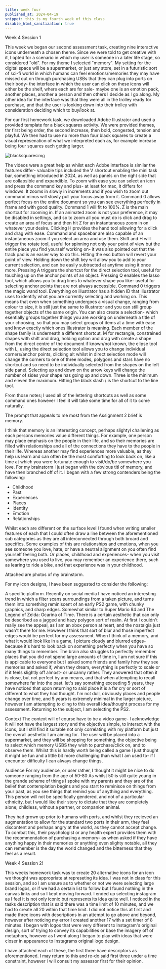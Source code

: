 ```yaml
---
title: week four
published_at: 2024-04-19
snippet: this is my fourth week of this class
disable_html_sanitization: true
---
```


Week 4 Session 1

This week we began our second assessment task, creating nine interactive icons underneath a chosen 
theme. Since we were told
to get creative with it, I opted for a scenario in which my user is someone in a later life stage, 
so considered "old". For my theme I selected "memory". My setting for the digital space will be a 
supermarket, or just any store, set in a futuristic sort of sci-fi world in which humans can feel 
emotions/memories they may have missed out on through purchasing USBs that they can plug into ports 
on their body- the interface in which the user can click on these icons will either be the shelf, 
where each are for sale- maybe one is an emotion pack, another places, another a person and then 
others I decide as I go along. My other idea for the interface was that they were all in the trolley 
ready for purchase, and that the user is looking down into their trolley with consideration deciding 
which to buy/look at. 

For our first homework task, we downloaded Adobe Illustrator and used a provided template for a black 
squares activity. We were provided themes, thr first being order, the second increase, then bold, 
congested, tension and playful. We then had to use no more than four black squares to create a visual 
represenation of what we interpreted each as, for example increase being four squares each getting 
larger. 

![blacksquaresimg](w4s1/blacksquares.jpg)

The videos were a great help as whilst each Adobe interface is similar the features differ- 
valuable tips included the V shortcut enabling the mini task bar, something introduced in 2024, as 
well as panels on the right side that are collapsible and expandible. 
To zoom with ease you can select an icon and press the command key and plus- at least for mac, it 
differs for windows. It zooms in slowly in increments and if you wish to zoom out command minus will 
slowly pull your focus away from it. 
Command 0 allows perfect focus on the entire document so you can see everything perfectly in frame and 
with good quality. Command 1 will fit to 100%. 
Z is the main shortcut for zooming in. If an animated zoom is not your preference, it may be disabled 
in settings, and so to zoom all you must do is click and drag to create an area of focus and then hit 
Z for an instantaneous zoom in on whatever your desire. 
Clicking H provides the hand tool allowing for a click and drag with ease. Command and spacebar are 
also capable of an instantaneous zoom if you select an area and use them. 
Shift and H will trigger the rotate tool, useful for spinning not only your point of view but the 
entire piece you find yourself working on- it was also pointed out that the track pad is an easier 
way to do this. Hitting the esc button will revert your point of view. 
Holding down the shift key will allow you to add to your current selection, and can be easily 
subtracted at anytime using it once more.
Pressing A triggers the shortcut for the direct selection tool, useful for touching up on the anchor 
points of an object. 
Pressing Q enables the lasso tool, which allows you to drag lines to whatever shape you like- useful 
for selecting anchor points that are not always accessible. 
Command 0 triggers the magic wand tool.
Everything on illustrator has a hidden ID that Illustrator uses to identify what you are currently 
selecting and working on. This means that even when something undergoes a visual change, ranging from 
colour to size, it is still just the same to illustrator and you can still group together objects of 
the same origin. 
You can also create a selection- which esentially groups together things you are working on underneath 
a title of your choosing, so that you may select groups of items at a time with ease and know exactly 
which ones Illustrator is meaning. 
Each member of the shape family is underneath a different shortcut, M for rectangle, constrained 
shapes with shift and drag, holding option and drag with create a shape from the direct centre of the 
document if known/not known, the elipse tool with L, using the direct selection tool allows you to 
change individual corners/anchor points, clicking alt whilst in direct selection mode will change the 
corners to one of three modes, polygons and stars have no shortcut and so need to be individually 
selected from the shapes on the left side panel. Selecting up and down on the arrow keys will change 
the number of sides your shape has going up and down. Three is the minimum and eleven the maximum. 
Hitting the black slash / is the shortcut to the line tool.

From those notes; I used all of the lettering shortcuts as well as some command ones however I feel
it will take some time for all of it to come naturally.

The prompt that appeals to me most from the Assignment 2 brief is memory.

I think that memory is an interesting concept, perhaps slightyl challening as each persons memories 
value different things. For example, one person may place emphasis on the people in their life, and so
their memories are filled with relationships and all of the connections they have to the people in their
life. Whereas another may find experiences more valuable, as they help us learn and can often be the most
comforting to look back on, like a time at which you were fortunate enough to visit/do/be somewhere you
love. 
For my brainstorm I just began with the obvious titl of memory, and have then branched off of it.
I began with a few strong contenders being the following:
- Childhood
- Past
- Experiences
- Places 
- Identity 
- Emotion 
- Relationships 

Whilst each are different on the surface level I found when writing smaller features of each
that I could often draw a line between the aforementioned sub categories as they are all interconnected
through both broard and specifics. Some examples of this are relationships and emotions, when you see
someone you love, hate, or have a neutral alignment on you often find yourself feeling both.
Or places, childhood and experiences- when you visit somewhere you used to live, you may remember
an experience there, such as learing to ride a bike, and that experience was in your childhood.

Attached are photos of my brainstorm. 

For my icon designs, I have been suggested to consider the following:

A specific platform. 
Recently on social media I have noticed an interesting trend in which a filter scans surroundings
from a taken picture, and turns them into something reminiscent of an early PS2 game, with chunky
graphics, and sharp edges. Somewhat similar to Super Mario 64 and The Legend of Zelda: Ocarina of Time.
There is a certain aesthetic that can only be described as a jagged and hazy polygon sort of realm. At 
first I couldn't really see the appeal, as I am an xbox person at heart, and the nostalgia just wasn't
there for me. However I think that sort of blur and those imperfect edges would be perfect for my 
assessment. 
When  I think of a memory, and what it would look like in a game, I picture cloudy and blurred edges- 
because it's hard to look back on something perfectly when you have so many things to remember. The 
brain also struggles to perfectly remember places that you did not spend large amounts of time in, 
I am not sure if this is applicable to everyone but I asked some friends and family how they see 
memories and asked if, when they dream, everything is perfectly to scale or if it feels slightly off 
almost- or uncanny rather. They answered that often it is close, but not perfect by any means, and that
when attempting to recall somewhere far into the past. let's say something exceeding 5 years, they 
have noticed that upon returning to said place it is a far cry or sort of different to what they had thought.
I'm not dull, obviously places and people change over time, and 5 years is extremely minimal in the
larger picture, however I am attempting to cling to this overall idea/thought process for my assessment.
Returning to the subject, I am selecting the PS2.


Context
The context will of course have to be a video game- I acknowledge it will not have the largest
story and the objective simple, to interact with the icons, but I still find it suitable not only
correlating with my platform but just the overall aesthetic I am aiming for.
The user will be placed into a supermarket, and they will be shopping for something, the objective being
to select which memory USBS they wish to purchase/click on, and to observe them.
Whilst this is hardly worth being called a game I just thought it might be fun and a little bit more 
challenging than what I am used to- if I encounter difficulty I can always change things, 

Audience
For my audience, or user rather, I thought it might be nice to do someone ranging from the age of 50-80
As whilst 50 is still quite young in the grande scheme of things I spoke with my parents and they are
of the belief that contemplation begins and you start to reminisce on things from your past, as you
see things that remind you of anything and everything.
This person will not be specifically gendered, and not of a particular ethnicity, but I would like their
story to dictate that they are completely alone; childless, without a partner, or companion animal.

They had grown up prior to humans with ports, and whilst they recieved an augmentation to allow for
the standard two ports in their arm, they feel discontent and perhaps angry at the world, as they cannot
accept change. 
To combat this, their psychologist or any health expert provides them with the recommendation of purchasing
a memory- as when asked if they have anything happy in their memories or anything even slighty notable,
all they can remember is the day the world changed and the bitterness that they feel as a result.

Week 4 Session 2!

This weeks homework task was to create 20 alternative icons for an icon we thought was appropriate at 
represeting its idea. I was not in class for this session, and so I am unsure as to whether or not we
were selecting large brand logos, or if we had a certain list to follow but I found nothing in the canvas
links and so I kept moving forward.
I ended up selecting instagram as I feel it is not only iconic but represents its idea quite well.
I noticed in the tasks description that is said there was a time limit of 10 minutes, and we had
to create all 20 within that time limit. I did not notice this at first and made three icons with 
descriptions in an attempt to go above and beyond, however after noticing my error I created another 17
with a set timer of 8 minutes.
I began with logos that were very different to Instagram's original design, sort of trying to convey
its capabilities or base the imagery off of metaphors, however as I went along I began to play with
ideas that were closer in appearance to Instagrams original logo design.

I have attached each of these, the first three have descriptors as aforementioned. I may return to
this and re-do said first three under a time constraint, however I will consult my assessor first for their opinion. 